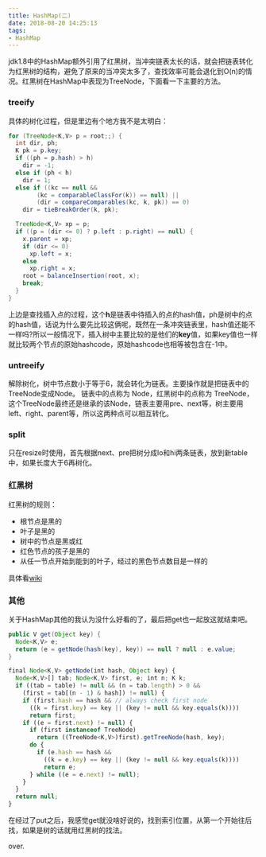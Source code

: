 ```yaml
---
title: HashMap(二)
date: 2018-08-20 14:25:13
tags:
- HashMap
---
```


jdk1.8中的HashMap额外引用了红黑树，当冲突链表太长的话，就会把链表转化为红黑树的结构，避免了原来的当冲突太多了，查找效率可能会退化到O(n)的情况。红黑树在HashMap中表现为TreeNode，下面看一下主要的方法。

<!--more-->

### treeify

具体的树化过程，但是里边有个地方我不是太明白：

``` java
for (TreeNode<K,V> p = root;;) {
  int dir, ph;
  K pk = p.key;
  if ((ph = p.hash) > h)
    dir = -1;
  else if (ph < h)
    dir = 1;
  else if ((kc == null &&
        (kc = comparableClassFor(k)) == null) ||
        (dir = compareComparables(kc, k, pk)) == 0)
    dir = tieBreakOrder(k, pk);

  TreeNode<K,V> xp = p;
  if ((p = (dir <= 0) ? p.left : p.right) == null) {
    x.parent = xp;
    if (dir <= 0)
      xp.left = x;
    else
      xp.right = x;
    root = balanceInsertion(root, x);
    break;
  }
}
```

上边是查找插入点的过程，这个**h**是链表中待插入的点的hash值，ph是树中的点的hash值，话说为什么要先比较这俩呢，既然在一条冲突链表里，hash值还能不一样吗?所以一般情况下，插入树中主要比较的是他们的**key**值，如果key值也一样就比较两个节点的原始hashcode，原始hashcode也相等被包含在-1中。

### untreeify

解除树化，树中节点数小于等于6，就会转化为链表。主要操作就是把链表中的TreeNode变成Node。
链表中的点称为 Node，红黑树中的点称为 TreeNode，这个TreeNode最终还是继承的该Node，链表主要用pre、next等，树主要用left、right、parent等，所以这两种点可以相互转化。

### split

只在resize时使用，首先根据next、pre把树分成lo和hi两条链表，放到新table中，如果长度大于6再树化。

### 红黑树

红黑树的规则：

 - 根节点是黑的
 - 叶子是黑的
 - 树中的节点是黑或红
 - 红色节点的孩子是黑的
 - 从任一节点开始到能到的叶子，经过的黑色节点数目是一样的

具体看[wiki](https://en.wikipedia.org/wiki/Red%E2%80%93black_tree)

### 其他

关于HashMap其他的我认为没什么好看的了，最后把get也一起放这就结束吧。

``` java
public V get(Object key) {
  Node<K,V> e;
  return (e = getNode(hash(key), key)) == null ? null : e.value;
}
```

``` javascript
final Node<K,V> getNode(int hash, Object key) {
  Node<K,V>[] tab; Node<K,V> first, e; int n; K k;
  if ((tab = table) != null && (n = tab.length) > 0 &&
    (first = tab[(n - 1) & hash]) != null) {
    if (first.hash == hash && // always check first node
      ((k = first.key) == key || (key != null && key.equals(k))))
      return first;
    if ((e = first.next) != null) {
      if (first instanceof TreeNode)
        return ((TreeNode<K,V>)first).getTreeNode(hash, key);
      do {
        if (e.hash == hash &&
          ((k = e.key) == key || (key != null && key.equals(k))))
          return e;
      } while ((e = e.next) != null);
    }
  }
  return null;
}
```

在经过了put之后，我感觉get就没啥好说的，找到索引位置，从第一个开始往后找，如果是树的话就用红黑树的找法。

over.